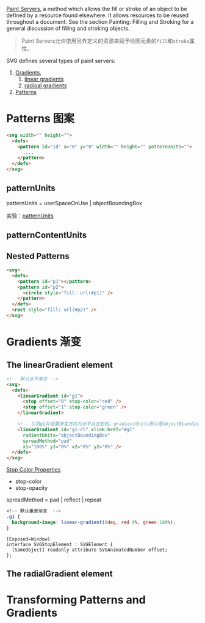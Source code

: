 
[Paint Servers](https://www.w3.org/TR/SVG2/pservers.html), a method which allows the fill or stroke of an object to be defined by a resource found elsewhere. It allows resources to be reused throughout a document. See the section Painting: Filling and Stroking for a general discussion of filling and stroking objects.

> Paint Servers允许使用另外定义的资源来赋予绘图元素的`fill`和`stroke`属性。

SVG defines several types of paint servers:

1. [Gradients](https://www.w3.org/TR/SVG2/pservers.html#Gradients),
    1. [linear gradients](https://www.w3.org/TR/SVG2/pservers.html#LinearGradients)
    2. [radioal gradients](https://www.w3.org/TR/SVG2/pservers.html#RadialGradients)
2. [Patterns](https://www.w3.org/TR/SVG2/pservers.html#Patterns)


# Patterns 图案

```html
<svg width="" height="">
  <defs>
    <pattern id="id" x="0" y="0" width="" height="" patternUnits="">
      ....
    </pattern>
  </defs>
</svg>
```

## patternUnits

patternUnits = userSpaceOnUse | objectBoundingBox

实验：[patternUnits](https://jsbin.com/xibemuy/edit?html,css,output)

## patternContentUnits

## Nested Patterns

```html
<svg>
  <defs>
    <pattern id="p1"></pattern>
    <pattern id="p2">
      <circle style="fill: url(#p1)" />
    </pattern>
  </defs>
  <rect style="fill: url(#p2)" />
</svg>
```

# Gradients 渐变

## The linearGradient element


```html
<!-- 默认水平渐变 -->
<svg>
  <defs>
    <linearGradient id="g1">
      <stop offset="0" stop-color="red" />
      <stop offset="1" stop-color="green" />
    </linearGradient>

    <!-- 引用g1并设置渐变方向为水平从左到右。gradientUnits默认是objectBoundingBox -->
    <linearGradient id="g1-rl" xlink:href="#g1"
      radientUnits="objectBoundingBox"
      spreadMethod="pad"
      x1="100%" y1="0%" x2="0%" y2="0%" />
  </defs>
</svg>
```
[Stop Color Properties](https://www.w3.org/TR/SVG2/pservers.html#StopColorProperties)
- stop-color
- stop-opacity

spreadMethod = pad | reflect | repeat

```css
<!-- 默认垂直渐变  -->
.g1 {
  background-image: linear-gradient(0deg, red 0%, green 100%);
}
```

```idl
[Exposed=Window]
interface SVGStopElement : SVGElement {
  [SameObject] readonly attribute SVGAnimatedNumber offset;
};
```

## The radialGradient element

# Transforming Patterns and Gradients
